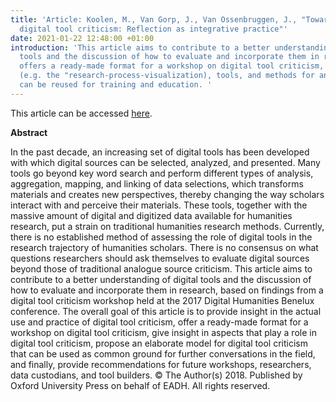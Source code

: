 ```yaml
---
title: 'Article: Koolen, M., Van Gorp, J., Van Ossenbruggen, J., "Toward a model for
  digital tool criticism: Reflection as integrative practice"'
date: 2021-01-22 12:48:00 +01:00
introduction: 'This article aims to contribute to a better understanding of digital
  tools and the discussion of how to evaluate and incorporate them in research. It
  offers a ready-made format for a workshop on digital tool criticism, including assignments
  (e.g. the "research-process-visualization), tools, and methods for analysis, that
  can be reused for training and education. '
---
```


This article can be accessed [here](https://academic.oup.com/dsh/article-abstract/34/2/368/5127711?redirectedFrom=fulltext).

**Abstract**

In the past decade, an increasing set of digital tools has been developed with which digital sources can be selected, analyzed, and presented. Many tools go beyond key word search and perform different types of analysis, aggregation, mapping, and linking of data selections, which transforms materials and creates new perspectives, thereby changing the way scholars interact with and perceive their materials. These tools, together with the massive amount of digital and digitized data available for humanities research, put a strain on traditional humanities research methods. Currently, there is no established method of assessing the role of digital tools in the research trajectory of humanities scholars. There is no consensus on what questions researchers should ask themselves to evaluate digital sources beyond those of traditional analogue source criticism. This article aims to contribute to a better understanding of digital tools and the discussion of how to evaluate and incorporate them in research, based on findings from a digital tool criticism workshop held at the 2017 Digital Humanities Benelux conference. The overall goal of this article is to provide insight in the actual use and practice of digital tool criticism, offer a ready-made format for a workshop on digital tool criticism, give insight in aspects that play a role in digital tool criticism, propose an elaborate model for digital tool criticism that can be used as common ground for further conversations in the field, and finally, provide recommendations for future workshops, researchers, data custodians, and tool builders. © The Author(s) 2018. Published by Oxford University Press on behalf of EADH. All rights reserved.